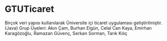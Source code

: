# GTUTicaret
Birçok veri yapısı kullanılarak Üniversite içi ticaret uygulaması geliştirilmiştir.(Java)
Grup Üyeleri: Akın Çam, Burhan Elgün, Celal Can Kaya, Emirhan Karagözoğlu, Ramazan Güvenç, Serkan Sorman, Tarık Kılıç
